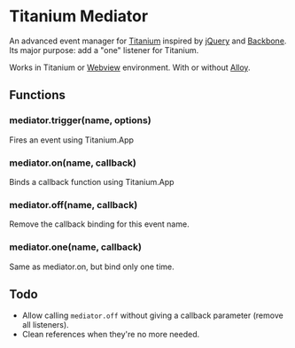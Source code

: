 # Titanium Mediator

  An advanced event manager for [Titanium](http://www.appcelerator.com/titanium/) inspired by [jQuery](http://api.jquery.com/one/) and [Backbone](http://backbonejs.org/#Events).
  Its major purpose: add a "one" listener for Titanium.

  Works in Titanium or [Webview](http://docs.appcelerator.com/titanium/3.0/#!/api/Titanium.UI.WebView) environment. With or without [Alloy](http://docs.appcelerator.com/titanium/3.0/#!/guide/Alloy_Framework).
  
## Functions

### mediator.trigger(name, options)

  Fires an event using Titanium.App

### mediator.on(name, callback)

  Binds a callback function using Titanium.App

### mediator.off(name, callback)

  Remove the callback binding for this event name.

### mediator.one(name, callback)

  Same as mediator.on, but bind only one time.

## Todo

* Allow calling `mediator.off` without giving a callback parameter (remove all listeners).
* Clean references when they're no more needed.
